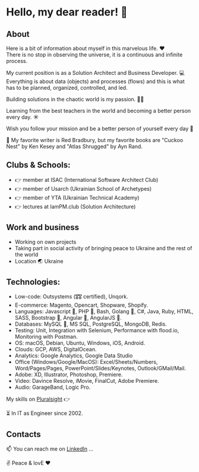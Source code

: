 # Hello, my dear reader! 🙌

## About

Here is a bit of information about myself in this marvelous life. ❤️  
There is no stop in observing the universe, it is a continuous and infinite process.  

My current position is as a Solution Architect and Business Developer. 💻  
Everything is about data (objects) and processes (flows) and this is what has to be planned, organized, controlled, and led.  

Building solutions in the chaotic world is my passion. 🧑‍🦰  

Learning from the best teachers in the world and becoming a better person every day. ☀️  

Wish you follow your mission and be a better person of yourself every day 🙏  

📔 My favorite writer is Red Bradbury, but my favorite books are "Cuckoo Nest" by Ken Kesey and "Atlas Shrugged" by Ayn Rand.  

## Clubs & Schools:  
- 👉 member at ISAC (International Software Architect Club)
- 👉 member of Usarch (Ukrainian School of Archetypes)
- 👉 member of YTA (Ukrainian Technical Academy)
- 👉 lectures at IamPM.club (Solution Architecture)

## Work and business 
- Working on own projects
- Taking part in social activity of bringing peace to Ukraine and the rest of the world
- Location 🌏 Ukraine

## Technologies:  
- Low-code: Outsystems (🎖🎖 certified), Unqork.
- E-commerce: Magento, Opencart, Shopware, Shopify.
- Languages: Javascript 🏅, PHP 🏅, Bash, Golang 🏅, C#, Java, Ruby, HTML, SASS, Bootstrap 🏅, Angular 🏅, AngularJS 🏅.
- Databases: MySQL 🏅, MS SQL, PostgreSQL, MongoDB, Redis.
- Testing: Unit, Integration with Selenium, Performance with flood.io, Monitoring with Postman.
- OS: macOS, Debian, Ubuntu, Windows, iOS, Android.
- Clouds: GCP, AWS, DigitalOcean.
- Analytics: Google Analytics, Google Data Studio
- Office (Windows/Google/MacOS): Excel/Sheets/Numbers, Word/Pages/Pages, PowerPoint/Slides/Keynotes, Outlook/GMail/Mail.
- Adobe: XD, Illustrator, Photoshop, Premiere.
- Video: Davince Resolve, iMovie, FinalCut, Adobe Premiere.
- Audio: GarageBand, Logic Pro.

My skills on [Pluralsight](https://app.pluralsight.com/profile/yaro) 👉

⏳ In IT as Engineer since 2002.

## Contacts

📫 You can reach me on [LinkedIn](https://www.linkedin.com/in/glodov/) ...

✌️ Peace & lovE ❤️
